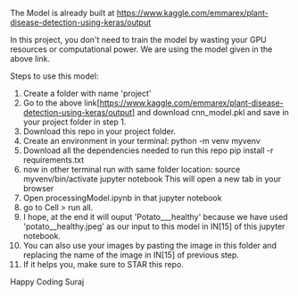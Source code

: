 The Model is already built at https://www.kaggle.com/emmarex/plant-disease-detection-using-keras/output

In this project, you don't need to train the model by wasting your GPU resources or computational power. We are using the model given in the above link. 

Steps to use this model: 
1. Create a folder with name 'project'
2. Go to the above link[https://www.kaggle.com/emmarex/plant-disease-detection-using-keras/output] and download cnn_model.pkl and save in your project folder in step 1.
3. Download this repo in your project folder.
4. Create an environment in your terminal:
    python -m venv myvenv
5. Download all the dependencies needed to run this repo
    pip install -r requirements.txt
6. now in other terminal run with same folder location:
    source myvenv/bin/activate
    jupyter notebook
    This will open a new tab in your browser
7. Open processingModel.ipynb in that jupyter notebook
8. go to Cell > run all.
9. I hope, at the end it will ouput 'Potato___healthy' because we have used 'potato__healthy.jpeg' as our input to this model in IN[15] of this jupyter notebook.
10. You can also use your images by pasting the image in this folder and replacing the name of the image in IN[15] of previous step.
11. If it helps you, make sure to STAR this repo.

Happy Coding
Suraj